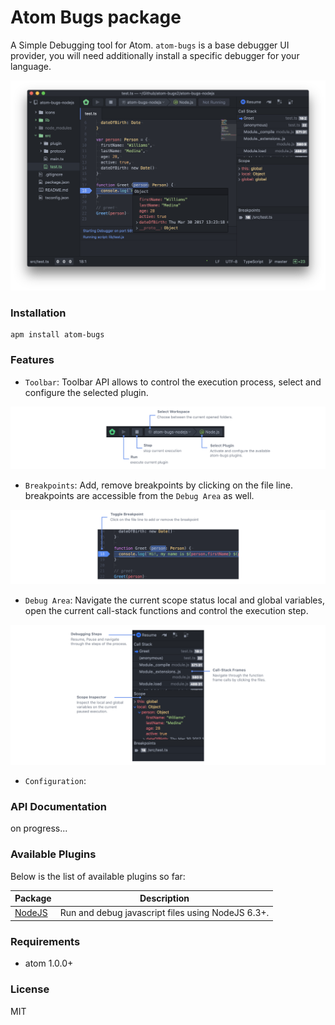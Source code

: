 # Atom Bugs package

A Simple Debugging tool for Atom. `atom-bugs` is a base debugger UI provider, you will need  additionally install a specific debugger for your language.

![preview](https://raw.githubusercontent.com/atom-bugs/atom-bugs/master/assets/preview.png)

### Installation

```
apm install atom-bugs
```

### Features

- `Toolbar`: Toolbar API allows to control the execution process, select and configure the selected plugin.

![feature](https://raw.githubusercontent.com/atom-bugs/atom-bugs/master/assets/toolbar-preview.png)

- `Breakpoints`: Add, remove breakpoints by clicking on the file line. breakpoints are accessible from the `Debug Area` as well.

![feature](https://raw.githubusercontent.com/atom-bugs/atom-bugs/master/assets/breakpoint-preview.png)

- `Debug Area`: Navigate the current scope status local and global variables, open the current call-stack functions and control the execution step.

![feature](https://raw.githubusercontent.com/atom-bugs/atom-bugs/master/assets/debug-area-preview.png)

- `Configuration`:

### API Documentation

on progress...

### Available Plugins

Below is the list of available plugins so far:

Package|Description
---|---
[NodeJS](https://atom.io/packages/atom-bugs-nodejs)|Run and debug javascript files using NodeJS 6.3+.

### Requirements
- atom 1.0.0+

### License

MIT
